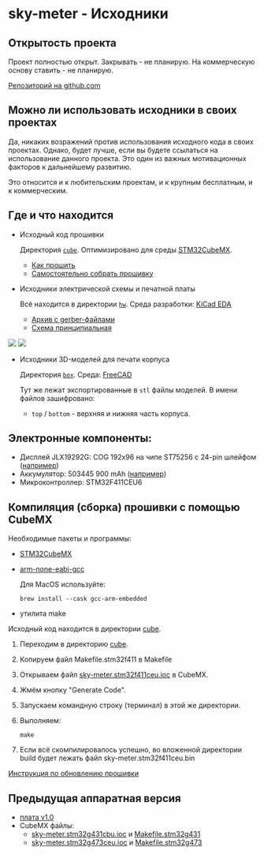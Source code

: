 # sky-meter - Исходники

## Открытость проекта

Проект полностью открыт. Закрывать - не планирую. На коммерческую основу ставить - не планирую.

[Репозиторий на github.com](https://github.com/cliffanet/sky-meter)


## Можно ли использовать исходники в своих проектах

Да, никаких возражений против использования исходного кода в своих проектах. Однако, будет лучше, если вы будете ссылаться на использование данного проекта. Это один из важных мотивационных факторов к дальнейшему развитию.

Это относится и к любительским проектам, и к крупным бесплатным, и к коммерческим.


## Где и что находится

* Исходный код прошивки

    Директория [`cube`](https://github.com/cliffanet/sky-meter/tree/master/cube).
    Оптимизировано для среды [STM32CubeMX](https://www.st.com/en/development-tools/stm32cubemx.html).

    - [Как прошить](download.md#обновление-прошивки)
    - [Самостоятельно собрать прошивку](#компиляция-сборка-прошивки-с-помощью-cubemx)

* Исходники электрической схемы и печатной платы

    Всё находится в директории [`hw`](https://github.com/cliffanet/sky-meter/tree/master/hw).
    Среда разработки: [KiCad EDA](https://www.kicad.org/)

    - [Архив с gerber-файлами](../hw/v2.0/sky-meter.v2.0.zip)
    - [Схема принципиальная](../hw/v2.0/sky-meter.v2.0.png)

![](doc/pcb.top.png) ![](doc/pcb.bottom.png)

* Исходники 3D-моделей для печати корпуса

    Директория [`box`](https://github.com/cliffanet/sky-meter/tree/master/box).
    Среда: [FreeCAD](https://www.freecad.org/)
    
    Тут же лежат экспортированные в `stl` файлы моделей. В имени файлов зашифровано:
    
    * `top` / `bottom` - верхняя и нижняя часть корпуса.


## Электронные компоненты:

* Дисплей JLX19292G: COG 192x96 на чипе ST75256 c 24-pin шлейфом ([например](https://aliexpress.ru/item/1005002157371258.html))
* Аккумулятор: 503445 900 mAh ([например](https://aliexpress.ru/item/4000288981646.html))
* Микроконтроллер: STM32F411CEU6


## Компиляция (сборка) прошивки с помощью CubeMX

Необходимые пакеты и программы:

- [STM32CubeMX](https://www.st.com/en/development-tools/stm32cubemx.html)

- [arm-none-eabi-gcc](https://developer.arm.com/downloads/-/gnu-rm)

    Для MacOS используйте:

    ```
    brew install --cask gcc-arm-embedded
    ```

- утилита make

Исходный код находится в директории [cube](../cube).

1. Переходим в директорию [cube](../cube).

2. Копируем файл Makefile.stm32f411 в Makefile

3. Открываем файл [sky-meter.stm32f411ceu.ioc](../cube/sky-meter.stm32f411ceu.ioc) в CubeMX.

4. Жмём кнопку "Generate Code".

5. Запускаем командную строку (терминал) в этой же директории.

6. Выполняем:

    ```
    make
    ```

7. Если всё скомпилировалось успешно, во вложенной директории build будет лежать файл sky-meter.stm32f411ceu.bin

[Инструкция по обновлению прошивки](download.md#обновление-прошивки)


## Предыдущая аппаратная версия

- [плата v1.0](../hw/v1.0/sky-meter.v1.0.zip)
- CubeMX файлы:
    - [sky-meter.stm32g431cbu.ioc](../cube/sky-meter.stm32g431cbu.ioc) и [Makefile.stm32g431](../cube/Makefile.stm32g431)
    - [sky-meter.stm32g473ceu.ioc](../cube/sky-meter.stm32g473ceu.ioc) и [Makefile.stm32g473](../cube/Makefile.stm32g473)
